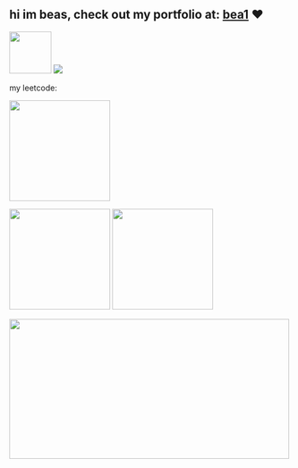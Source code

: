 ## hi im beas, check out my portfolio at: [bea1](https://bea1.vercel.app/) ❤️
<img src = "https://github.com/Mayur-Pagote/README_Design_Kit/blob/7425c4548ea3e506d3c671fb5098d3cd6d7ca43a/Assets/Rabit%20Happy.gif" width="75px" height="75"> <img src="https://hits.sh/github.com/bwbeas/hits.svg?style=plastic&label=Visitors&color=pink&labelColor=black&logo=github">

my leetcode:

<img height="180em" src="https://leetcard.jacoblin.cool/bwbeas?theme=dark&font=Josefin%20Slab&ext=heatmap"/>

<img height = "180em" src = "https://github-profile-summary-cards.vercel.app/api/cards/profile-details?username=bwbeas&theme=radical"/> <img height = "180em" src="https://github-readme-stats.vercel.app/api/top-langs/?username=bwbeas&layout=donut-vertical&theme=dark"/>

<a href="https://www.gitanimals.org/en_US?utm_medium=image&utm_source=bwbeas&utm_content=farm">
<img
  src="https://render.gitanimals.org/farms/bwbeas"
  width="500"
  height="250"
/>
</a>
  

